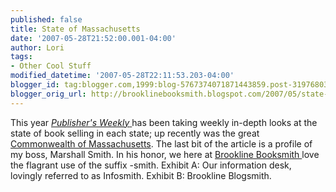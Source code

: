 ```yaml
---
published: false
title: State of Massachusetts
date: '2007-05-28T21:52:00.001-04:00'
author: Lori
tags:
- Other Cool Stuff
modified_datetime: '2007-05-28T22:11:53.203-04:00'
blogger_id: tag:blogger.com,1999:blog-5767374071871443859.post-3197680320005362938
blogger_orig_url: http://brooklinebooksmith.blogspot.com/2007/05/state-of-massachusetts.html
---
```


This year <a href="http://www.publishersweekly.com/"><em>Publisher's Weekly</em> </a>has been taking weekly in-depth looks at the state of book selling in each state; up recently was the great <a href="http://www.publishersweekly.com/article/CA6444817.html?q=massachusetts">Commonwealth of Massachusetts</a>.  The last bit of the article is a profile of my boss, Marshall Smith. In his honor, we here at <a href="http://brooklinebooksmith.com/">Brookline Booksmith </a>love the flagrant use of the suffix -smith. Exhibit A: Our information desk, lovingly referred to as Infosmith. Exhibit B: Brookline Blogsmith.